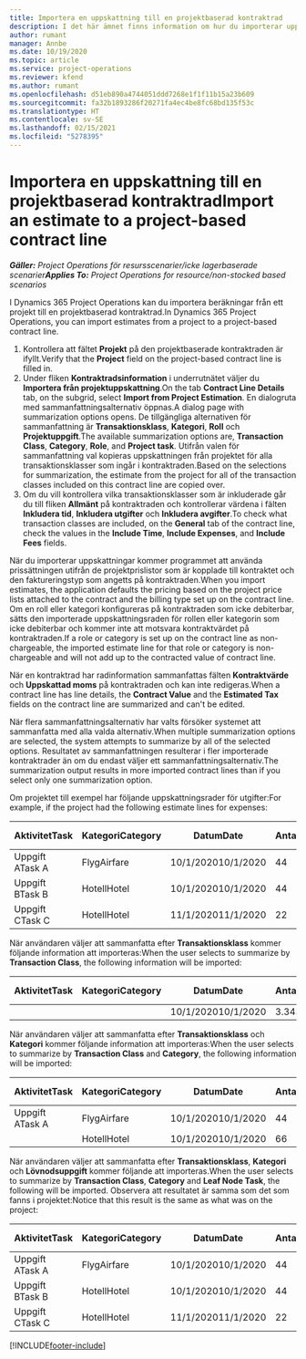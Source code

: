 ```yaml
---
title: Importera en uppskattning till en projektbaserad kontraktrad
description: I det här ämnet finns information om hur du importerar uppskattningar från ett projekt till en kontraktrad.
author: rumant
manager: Annbe
ms.date: 10/19/2020
ms.topic: article
ms.service: project-operations
ms.reviewer: kfend
ms.author: rumant
ms.openlocfilehash: d51eb890a4744051ddd7268e1f1f11b15a23b609
ms.sourcegitcommit: fa32b1893286f20271fa4ec4be8fc68bd135f53c
ms.translationtype: HT
ms.contentlocale: sv-SE
ms.lasthandoff: 02/15/2021
ms.locfileid: "5278395"
---
```

# <a name="import-an-estimate-to-a-project-based-contract-line"></a><span data-ttu-id="eea9a-103">Importera en uppskattning till en projektbaserad kontraktrad</span><span class="sxs-lookup"><span data-stu-id="eea9a-103">Import an estimate to a project-based contract line</span></span>

<span data-ttu-id="eea9a-104">_**Gäller:** Project Operations för resursscenarier/icke lagerbaserade scenarier_</span><span class="sxs-lookup"><span data-stu-id="eea9a-104">_**Applies To:** Project Operations for resource/non-stocked based scenarios_</span></span>

<span data-ttu-id="eea9a-105">I Dynamics 365 Project Operations kan du importera beräkningar från ett projekt till en projektbaserad kontraktrad.</span><span class="sxs-lookup"><span data-stu-id="eea9a-105">In Dynamics 365 Project Operations, you can import estimates from a project to a project-based contract line.</span></span>

1. <span data-ttu-id="eea9a-106">Kontrollera att fältet **Projekt** på den projektbaserade kontraktraden är ifyllt.</span><span class="sxs-lookup"><span data-stu-id="eea9a-106">Verify that the **Project** field on the project-based contract line is filled in.</span></span>
2. <span data-ttu-id="eea9a-107">Under fliken **Kontraktradsinformation** i underrutnätet väljer du **Importera från projektuppskattning**.</span><span class="sxs-lookup"><span data-stu-id="eea9a-107">On the tab **Contract Line Details** tab, on the subgrid, select **Import from Project Estimation**.</span></span> <span data-ttu-id="eea9a-108">En dialogruta med sammanfattningsalternativ öppnas.</span><span class="sxs-lookup"><span data-stu-id="eea9a-108">A dialog page with summarization options opens.</span></span> <span data-ttu-id="eea9a-109">De tillgängliga alternativen för sammanfattning är **Transaktionsklass**, **Kategori**, **Roll** och **Projektuppgift**.</span><span class="sxs-lookup"><span data-stu-id="eea9a-109">The available summarization options are, **Transaction Class**, **Category**, **Role**, and **Project task**.</span></span> <span data-ttu-id="eea9a-110">Utifrån valen för sammanfattning val kopieras uppskattningen från projektet för alla transaktionsklasser som ingår i kontraktraden.</span><span class="sxs-lookup"><span data-stu-id="eea9a-110">Based on the selections for summarization, the estimate from the project for all of the transaction classes included on this contract line are copied over.</span></span> 
3. <span data-ttu-id="eea9a-111">Om du vill kontrollera vilka transaktionsklasser som är inkluderade går du till fliken **Allmänt** på kontraktraden och kontrollerar värdena i fälten **Inkludera tid**, **Inkludera utgifter** och **Inkludera avgifter**.</span><span class="sxs-lookup"><span data-stu-id="eea9a-111">To check what transaction classes are included, on the **General** tab of the contract line, check the values in the **Include Time**, **Include Expenses**, and **Include Fees** fields.</span></span>

<span data-ttu-id="eea9a-112">När du importerar uppskattningar kommer programmet att använda prissättningen utifrån de projektprislistor som är kopplade till kontraktet och den faktureringstyp som angetts på kontraktraden.</span><span class="sxs-lookup"><span data-stu-id="eea9a-112">When you import estimates, the application defaults the pricing based on the project price lists attached to the contract and the billing type set up on the contract line.</span></span> <span data-ttu-id="eea9a-113">Om en roll eller kategori konfigureras på kontraktraden som icke debiterbar, sätts den importerade uppskattningsraden för rollen eller kategorin som icke debiterbar och kommer inte att motsvara kontraktvärdet på kontraktraden.</span><span class="sxs-lookup"><span data-stu-id="eea9a-113">If a role or category is set up on the contract line as non-chargeable, the imported estimate line for that role or category is non-chargeable and will not add up to the contracted value of contract line.</span></span>

<span data-ttu-id="eea9a-114">När en kontraktrad har radinformation sammanfattas fälten **Kontraktvärde** och **Uppskattad moms** på kontraktraden och kan inte redigeras.</span><span class="sxs-lookup"><span data-stu-id="eea9a-114">When a contract line has line details, the **Contract Value** and the **Estimated Tax** fields on the contract line are summarized and can't be edited.</span></span>

<span data-ttu-id="eea9a-115">När flera sammanfattningsalternativ har valts försöker systemet att sammanfatta med alla valda alternativ.</span><span class="sxs-lookup"><span data-stu-id="eea9a-115">When multiple summarization options are selected, the system attempts to summarize by all of the selected options.</span></span> <span data-ttu-id="eea9a-116">Resultatet av sammanfattningen resulterar i fler importerade kontraktrader än om du endast väljer ett sammanfattningsalternativ.</span><span class="sxs-lookup"><span data-stu-id="eea9a-116">The summarization output results in more imported contract lines than if you select only one summarization option.</span></span>

<span data-ttu-id="eea9a-117">Om projektet till exempel har följande uppskattningsrader för utgifter:</span><span class="sxs-lookup"><span data-stu-id="eea9a-117">For example, if the project had the following estimate lines for expenses:</span></span>

| <span data-ttu-id="eea9a-118">Aktivitet</span><span class="sxs-lookup"><span data-stu-id="eea9a-118">Task</span></span> | <span data-ttu-id="eea9a-119">Kategori</span><span class="sxs-lookup"><span data-stu-id="eea9a-119">Category</span></span> | <span data-ttu-id="eea9a-120">Datum</span><span class="sxs-lookup"><span data-stu-id="eea9a-120">Date</span></span> | <span data-ttu-id="eea9a-121">Antal</span><span class="sxs-lookup"><span data-stu-id="eea9a-121">Quantity</span></span> | <span data-ttu-id="eea9a-122">Enhetspris</span><span class="sxs-lookup"><span data-stu-id="eea9a-122">Unit price</span></span> | <span data-ttu-id="eea9a-123">Belopp</span><span class="sxs-lookup"><span data-stu-id="eea9a-123">Amount</span></span> |
| --- | --- | --- | --- | --- | --- |
| <span data-ttu-id="eea9a-124">Uppgift A</span><span class="sxs-lookup"><span data-stu-id="eea9a-124">Task A</span></span> | <span data-ttu-id="eea9a-125">Flyg</span><span class="sxs-lookup"><span data-stu-id="eea9a-125">Airfare</span></span> | <span data-ttu-id="eea9a-126">10/1/2020</span><span class="sxs-lookup"><span data-stu-id="eea9a-126">10/1/2020</span></span> | <span data-ttu-id="eea9a-127">4</span><span class="sxs-lookup"><span data-stu-id="eea9a-127">4</span></span> | <span data-ttu-id="eea9a-128">400</span><span class="sxs-lookup"><span data-stu-id="eea9a-128">400</span></span> | <span data-ttu-id="eea9a-129">1600</span><span class="sxs-lookup"><span data-stu-id="eea9a-129">1600</span></span> |
| <span data-ttu-id="eea9a-130">Uppgift B</span><span class="sxs-lookup"><span data-stu-id="eea9a-130">Task B</span></span> | <span data-ttu-id="eea9a-131">Hotell</span><span class="sxs-lookup"><span data-stu-id="eea9a-131">Hotel</span></span> | <span data-ttu-id="eea9a-132">10/1/2020</span><span class="sxs-lookup"><span data-stu-id="eea9a-132">10/1/2020</span></span> | <span data-ttu-id="eea9a-133">4</span><span class="sxs-lookup"><span data-stu-id="eea9a-133">4</span></span> | <span data-ttu-id="eea9a-134">200</span><span class="sxs-lookup"><span data-stu-id="eea9a-134">200</span></span> | <span data-ttu-id="eea9a-135">800</span><span class="sxs-lookup"><span data-stu-id="eea9a-135">800</span></span> |
| <span data-ttu-id="eea9a-136">Uppgift C</span><span class="sxs-lookup"><span data-stu-id="eea9a-136">Task C</span></span> | <span data-ttu-id="eea9a-137">Hotell</span><span class="sxs-lookup"><span data-stu-id="eea9a-137">Hotel</span></span> | <span data-ttu-id="eea9a-138">11/1/2020</span><span class="sxs-lookup"><span data-stu-id="eea9a-138">11/1/2020</span></span> | <span data-ttu-id="eea9a-139">2</span><span class="sxs-lookup"><span data-stu-id="eea9a-139">2</span></span> | <span data-ttu-id="eea9a-140">200</span><span class="sxs-lookup"><span data-stu-id="eea9a-140">200</span></span> | <span data-ttu-id="eea9a-141">400</span><span class="sxs-lookup"><span data-stu-id="eea9a-141">400</span></span> |

<span data-ttu-id="eea9a-142">När användaren väljer att sammanfatta efter **Transaktionsklass** kommer följande information att importeras:</span><span class="sxs-lookup"><span data-stu-id="eea9a-142">When the user selects to summarize by **Transaction Class**, the following information will be imported:</span></span>

| <span data-ttu-id="eea9a-143">Aktivitet</span><span class="sxs-lookup"><span data-stu-id="eea9a-143">Task</span></span> | <span data-ttu-id="eea9a-144">Kategori</span><span class="sxs-lookup"><span data-stu-id="eea9a-144">Category</span></span> | <span data-ttu-id="eea9a-145">Datum</span><span class="sxs-lookup"><span data-stu-id="eea9a-145">Date</span></span> | <span data-ttu-id="eea9a-146">Antal</span><span class="sxs-lookup"><span data-stu-id="eea9a-146">Quantity</span></span> | <span data-ttu-id="eea9a-147">Enhetspris</span><span class="sxs-lookup"><span data-stu-id="eea9a-147">Unit price</span></span> | <span data-ttu-id="eea9a-148">Belopp</span><span class="sxs-lookup"><span data-stu-id="eea9a-148">Amount</span></span> |
| --- | --- | --- | --- | --- | --- |
| &nbsp;  | &nbsp;  | <span data-ttu-id="eea9a-149">10/1/2020</span><span class="sxs-lookup"><span data-stu-id="eea9a-149">10/1/2020</span></span> | <span data-ttu-id="eea9a-150">3.34</span><span class="sxs-lookup"><span data-stu-id="eea9a-150">3.34</span></span> | <span data-ttu-id="eea9a-151">840</span><span class="sxs-lookup"><span data-stu-id="eea9a-151">840</span></span> | <span data-ttu-id="eea9a-152">2800</span><span class="sxs-lookup"><span data-stu-id="eea9a-152">2800</span></span> |

<span data-ttu-id="eea9a-153">När användaren väljer att sammanfatta efter **Transaktionsklass** och **Kategori** kommer följande information att importeras:</span><span class="sxs-lookup"><span data-stu-id="eea9a-153">When the user selects to summarize by **Transaction Class** and **Category**, the following information will be imported:</span></span>

| <span data-ttu-id="eea9a-154">Aktivitet</span><span class="sxs-lookup"><span data-stu-id="eea9a-154">Task</span></span> | <span data-ttu-id="eea9a-155">Kategori</span><span class="sxs-lookup"><span data-stu-id="eea9a-155">Category</span></span> | <span data-ttu-id="eea9a-156">Datum</span><span class="sxs-lookup"><span data-stu-id="eea9a-156">Date</span></span> | <span data-ttu-id="eea9a-157">Antal</span><span class="sxs-lookup"><span data-stu-id="eea9a-157">Quantity</span></span> | <span data-ttu-id="eea9a-158">Enhetspris</span><span class="sxs-lookup"><span data-stu-id="eea9a-158">Unit price</span></span> | <span data-ttu-id="eea9a-159">Belopp</span><span class="sxs-lookup"><span data-stu-id="eea9a-159">Amount</span></span> |
| --- | --- | --- | --- | --- | --- |
| <span data-ttu-id="eea9a-160">Uppgift A</span><span class="sxs-lookup"><span data-stu-id="eea9a-160">Task A</span></span> | <span data-ttu-id="eea9a-161">Flyg</span><span class="sxs-lookup"><span data-stu-id="eea9a-161">Airfare</span></span> | <span data-ttu-id="eea9a-162">10/1/2020</span><span class="sxs-lookup"><span data-stu-id="eea9a-162">10/1/2020</span></span> | <span data-ttu-id="eea9a-163">4</span><span class="sxs-lookup"><span data-stu-id="eea9a-163">4</span></span> | <span data-ttu-id="eea9a-164">400</span><span class="sxs-lookup"><span data-stu-id="eea9a-164">400</span></span> | <span data-ttu-id="eea9a-165">1600</span><span class="sxs-lookup"><span data-stu-id="eea9a-165">1600</span></span> |
| &nbsp;  | <span data-ttu-id="eea9a-166">Hotell</span><span class="sxs-lookup"><span data-stu-id="eea9a-166">Hotel</span></span> | <span data-ttu-id="eea9a-167">10/1/2020</span><span class="sxs-lookup"><span data-stu-id="eea9a-167">10/1/2020</span></span> | <span data-ttu-id="eea9a-168">6</span><span class="sxs-lookup"><span data-stu-id="eea9a-168">6</span></span> | <span data-ttu-id="eea9a-169">200</span><span class="sxs-lookup"><span data-stu-id="eea9a-169">200</span></span> | <span data-ttu-id="eea9a-170">1200</span><span class="sxs-lookup"><span data-stu-id="eea9a-170">1200</span></span> |

<span data-ttu-id="eea9a-171">När användaren väljer att sammanfatta efter **Transaktionsklass**, **Kategori** och **Lövnodsuppgift** kommer följande att importeras.</span><span class="sxs-lookup"><span data-stu-id="eea9a-171">When the user selects to summarize by **Transaction Class**, **Category** and **Leaf Node Task**, the following will be imported.</span></span> <span data-ttu-id="eea9a-172">Observera att resultatet är samma som det som fanns i projektet:</span><span class="sxs-lookup"><span data-stu-id="eea9a-172">Notice that this result is the same as what was on the project:</span></span>

| <span data-ttu-id="eea9a-173">Aktivitet</span><span class="sxs-lookup"><span data-stu-id="eea9a-173">Task</span></span> | <span data-ttu-id="eea9a-174">Kategori</span><span class="sxs-lookup"><span data-stu-id="eea9a-174">Category</span></span> | <span data-ttu-id="eea9a-175">Datum</span><span class="sxs-lookup"><span data-stu-id="eea9a-175">Date</span></span> | <span data-ttu-id="eea9a-176">Antal</span><span class="sxs-lookup"><span data-stu-id="eea9a-176">Quantity</span></span> | <span data-ttu-id="eea9a-177">Enhetspris</span><span class="sxs-lookup"><span data-stu-id="eea9a-177">Unit price</span></span> | <span data-ttu-id="eea9a-178">Belopp</span><span class="sxs-lookup"><span data-stu-id="eea9a-178">Amount</span></span> |
| --- | --- | --- | --- | --- | --- |
| <span data-ttu-id="eea9a-179">Uppgift A</span><span class="sxs-lookup"><span data-stu-id="eea9a-179">Task A</span></span> | <span data-ttu-id="eea9a-180">Flyg</span><span class="sxs-lookup"><span data-stu-id="eea9a-180">Airfare</span></span> | <span data-ttu-id="eea9a-181">10/1/2020</span><span class="sxs-lookup"><span data-stu-id="eea9a-181">10/1/2020</span></span> | <span data-ttu-id="eea9a-182">4</span><span class="sxs-lookup"><span data-stu-id="eea9a-182">4</span></span> | <span data-ttu-id="eea9a-183">400</span><span class="sxs-lookup"><span data-stu-id="eea9a-183">400</span></span> | <span data-ttu-id="eea9a-184">1600</span><span class="sxs-lookup"><span data-stu-id="eea9a-184">1600</span></span> |
| <span data-ttu-id="eea9a-185">Uppgift B</span><span class="sxs-lookup"><span data-stu-id="eea9a-185">Task B</span></span> | <span data-ttu-id="eea9a-186">Hotell</span><span class="sxs-lookup"><span data-stu-id="eea9a-186">Hotel</span></span> | <span data-ttu-id="eea9a-187">10/1/2020</span><span class="sxs-lookup"><span data-stu-id="eea9a-187">10/1/2020</span></span> | <span data-ttu-id="eea9a-188">4</span><span class="sxs-lookup"><span data-stu-id="eea9a-188">4</span></span> | <span data-ttu-id="eea9a-189">200</span><span class="sxs-lookup"><span data-stu-id="eea9a-189">200</span></span> | <span data-ttu-id="eea9a-190">800</span><span class="sxs-lookup"><span data-stu-id="eea9a-190">800</span></span> |
| <span data-ttu-id="eea9a-191">Uppgift C</span><span class="sxs-lookup"><span data-stu-id="eea9a-191">Task C</span></span> | <span data-ttu-id="eea9a-192">Hotell</span><span class="sxs-lookup"><span data-stu-id="eea9a-192">Hotel</span></span> | <span data-ttu-id="eea9a-193">11/1/2020</span><span class="sxs-lookup"><span data-stu-id="eea9a-193">11/1/2020</span></span> | <span data-ttu-id="eea9a-194">2</span><span class="sxs-lookup"><span data-stu-id="eea9a-194">2</span></span> | <span data-ttu-id="eea9a-195">200</span><span class="sxs-lookup"><span data-stu-id="eea9a-195">200</span></span> | <span data-ttu-id="eea9a-196">400</span><span class="sxs-lookup"><span data-stu-id="eea9a-196">400</span></span> |


[!INCLUDE[footer-include](../includes/footer-banner.md)]
